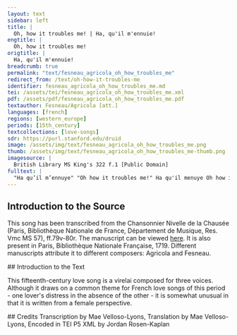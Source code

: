 ```yaml
---
layout: text
sidebar: left
title: |
  Oh, how it troubles me! | Ha, qu'il m'ennuie!
engtitle: |
  Oh, how it troubles me!
origtitle: |
  Ha, qu'il m'ennuie!
breadcrumb: true
permalink: "text/fesneau_agricola_oh_how_troubles_me"
redirect_from: /text/oh-how-it-troubles-me
identifier: fesneau_agricola_oh_how_troubles_me.md
tei: /assets/tei/fesneau_agricola_oh_how_troubles_me.xml
pdf: /assets/pdf/fesneau_agricola_oh_how_troubles_me.pdf
textauthor: Fesneau/Agricola [att.]
languages: [french]
regions: [western_europe]
periods: [15th_century]
textcollections: [love-songs]
sdr: https://purl.stanford.edu/druid 
image: /assets/img/text/fesneau_agricola_oh_how_troubles_me.png
thumb: /assets/img/text/fesneau_agricola_oh_how_troubles_me-thumb.png
imagesource: |
  British Library MS King's 322 f.1 [Public Domain]
fulltext: |
  "Ha qu’il m’ennuye" "Oh how it troubles me!" Ha qu'il menuye Oh how it troubles me! et que Je me treuve esbahye I find myself astonished de ce que Je ne vous puis voir that I cannot see you. mon seul tout vueillez y pourvoir My one and only, please do what is necessary se vous amez moy et ma vie if you love me and my life. Jay des enuis I have troubles qui me tourmentent jours et nuits tormenting me day and night tant que Jen suis toute esperdue to such a degree that I feel totally lost car je ne puis [avoir] plaisir ne nulz de puis for I have not been able to have any joy, nor anything else, since que je vous ay perdu de veue I lost you from my sight. Je nay envye I have no interest in anything ne mon desir ne my convye nor does desire drive me puis que mieulx je ne puis avoir because I cannot have anything better fors de voz nouvelles savoir than news of you, dailleurs ne puis estre esjouye and I cannot be happy otherwise.  = transcription  = translation     
--- 
```

## Introduction to the Source 
<p>This song has been transcribed from the Chansonnier Nivelle de la Chausée (Paris, Bibliothèque Nationale de France, Département de Musique, Res. Vmc MS 57), ff.79v-80r. The manuscript can be viewed <a href="https://gallica.bnf.fr/ark:/12148/btv1b55007270r/f158.item">here</a>. It is also present in Paris, Bibliothèque Nationale Française, 1719. Different manuscripts attribute it to different composers: Agricola and Fesneau.</p>
## Introduction to the Text 
<p>This fifteenth-century love song is a virelai composed for three voices. Although it draws on a common theme for French love songs of this period - one lover's distress in the absence of the other - it is somewhat unusual in that it is written from a female perspective.</p>
## Credits
Transcription by Mae Velloso-Lyons, Translation by Mae Velloso-Lyons, Encoded in TEI P5 XML by Jordan Rosen-Kaplan
